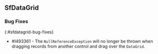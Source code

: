 ## SfDataGrid

### Bug Fixes
{:#sfdatagrid-bug-fixes}

* \#I493361 - The `NullReferenceException` will no longer be thrown when dragging records from another control and drag over the `DataGrid`.
